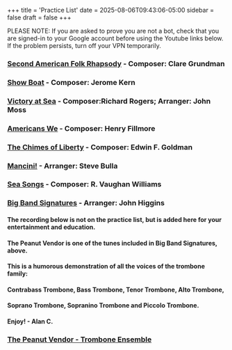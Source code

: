 +++
title = 'Practice List'
date = 2025-08-06T09:43:06-05:00
sidebar = false
draft = false
+++


PLEASE NOTE: If you are asked to prove you are not a bot, 
check that you are signed-in to your Google account before using the Youtube links below.
If the problem persists, turn off your VPN temporarily.


### [Second American Folk Rhapsody](https://youtu.be/ptUrXpd9tY0?si=YTxL_KZ35XtrWm8A) - Composer: Clare Grundman
  
### [Show Boat](https://youtu.be/w9F-0ZluL0E?si=TDC6jI-BcrjnQHNk) - Composer: Jerome Kern

  
### [Victory at Sea](https://youtu.be/Giw1PacZdZQ?si=8Vy4tEJW2fmpvWBA) - Composer:Richard Rogers; Arranger: John Moss
  
### [Americans We](https://youtu.be/w606Vb6E4NA?si=v1egQFlxMrNuuaAL) - Composer: Henry Fillmore
  
### [The Chimes of Liberty](https://youtu.be/nsGnPc1ACfc?si=on4YCFt7Ick-uz6C) - Composer: Edwin F. Goldman

### [Mancini!](https://youtu.be/9zUVIKtcIoc?si=IsnlKa-uf9YTQFQK) - Arranger: Steve Bulla

### [Sea Songs](https://youtu.be/00r8HoWtpxM?si=e9Um44puFagw-Bmg) -  Composer: R. Vaughan Williams

### [Big Band Signatures](https://youtu.be/jJ6WT7ZQNOM?si=wISxHrOITaHbINy3) -  Arranger: John Higgins

#### The recording below is not on the practice list, but is added here for your entertainment and education.
#### The Peanut Vendor is one of the tunes included in Big Band Signatures, above.
#### This is a humorous demonstration of all the voices of the trombone family:
#### Contrabass Trombone, Bass Trombone, Tenor Trombone, Alto Trombone, 
#### Soprano Trombone, Sopranino Trombone and Piccolo Trombone.
#### Enjoy!  - Alan C.

### [The Peanut Vendor - Trombone Ensemble](https://youtu.be/fqjW5_BbodM?si=pnIfT2VNfHRTJWed)